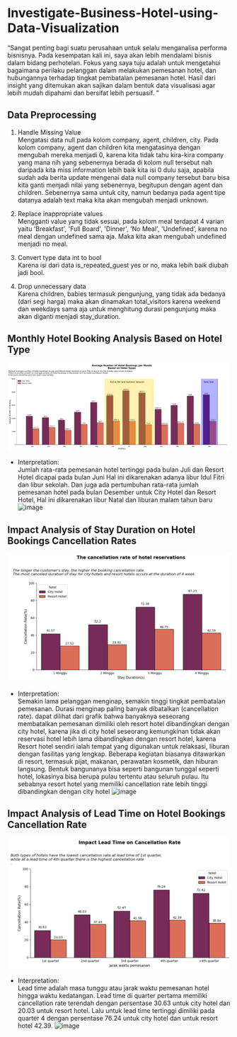 # Investigate-Business-Hotel-using-Data-Visualization

“Sangat penting bagi suatu perusahaan untuk selalu menganalisa performa bisnisnya. Pada kesempatan kali ini, saya akan lebih mendalami bisnis dalam bidang perhotelan. Fokus yang saya tuju adalah untuk mengetahui bagaimana perilaku pelanggan dalam melakukan pemesanan hotel, dan hubungannya terhadap tingkat pembatalan pemesanan hotel. Hasil dari insight yang ditemukan akan  sajikan dalam bentuk data visualisasi agar lebih mudah dipahami dan bersifat lebih persuasif. ”

## Data Preprocessing
1. Handle Missing Value <br>
  Mengatasi data null pada kolom company, agent, children, city. Pada kolom company, agent dan children kita mengatasinya dengan mengubah mereka menjadi 0, karena kita tidak tahu kira-kira company yang mana nih yang sebenernya berada di kolom null tersebut nah daripada kita miss information lebih baik kita isi 0 dulu saja, apabila sudah ada berita update mengenai data null company tersebut baru bisa kita ganti menjadi nilai yang sebenernya, begitupun dengan agent dan children. Sebenernya sama untuk city, namun bedanya pada agent tipe datanya adalah text maka kita akan mengubah menjadi unknown. 
  
2. Replace inappropriate values <br>
  Mengganti value yang tidak sesuai, pada kolom meal terdapat 4 varian yaitu 'Breakfast', 'Full Board', 'Dinner', 'No Meal', 'Undefined’, karena no meal dengan undefined sama aja. Maka kita akan mengubah undefined menjadi no meal.
  
3. Convert type data int to bool <br>
  Karena isi dari data is_repeated_guest yes or no, maka lebih baik diubah jadi bool.
  
4. Drop unnecessary data <br>
  Karena children, babies termasuk pengunjung, yang tidak ada bedanya (dari segi harga) maka akan dinamakan total_visitors
karena weekend dan weekdays sama aja untuk menghitung durasi pengunjung maka akan diganti menjadi stay_duration.

    
## Monthly Hotel Booking Analysis Based on Hotel Type
  ![image](https://github.com/ariniamsr/Investigate_Hotel_Business/blob/main/1.png)
* Interpretation: <br>
Jumlah rata-rata pemesanan hotel tertinggi pada bulan Juli dan Resort Hotel dicapai pada bulan Juni Hal ini dikarenakan adanya libur Idul Fitri dan libur sekolah. Dan juga ada pertumbuhan rata-rata jumlah pemesanan hotel pada bulan Desember untuk City Hotel dan Resort Hotel, Hal ini dikarenakan libur Natal dan liburan malam tahun baru
![image](https://github.com/ariniamsr/Investigate_Hotel_Business/assets/117062760/5c50412d-cfe6-4184-bdd9-458b8a221b89)


## Impact Analysis of Stay Duration on Hotel Bookings Cancellation Rates

  ![image](https://github.com/ariniamsr/Investigate_Hotel_Business/blob/main/dua.png)

* Interpretation: <br>
Semakin lama pelanggan menginap, semakin tinggi tingkat pembatalan pemesanan. Durasi menginap paling banyak dibatalkan (cancellation rate). dapat dilihat dari grafik bahwa banyaknya seseorang membatalkan pemesanan dimiliki oleh resort hotel dibandingkan dengan city hotel, karena jika di city hotel seseorang kemungkinan tidak akan reservasi hotel lebih lama dibandingkan dengan resort hotel, karena Resort hotel sendiri ialah tempat yang digunakan untuk relaksasi, liburan dengan fasilitas yang lengkap. Beberapa kegiatan biasanya ditawarkan di resort, termasuk pijat, makanan, perawatan kosmetik, dan hiburan langsung. Bentuk bangunanya bisa seperti bangunan tunggal seperti hotel, lokasinya bisa berupa pulau tertentu atau seluruh pulau. Itu sebabnya resort hotel yang memiliki cancellation rate lebih tinggi dibandingkan dengan city hotel
![image](https://github.com/ariniamsr/Investigate_Hotel_Business/assets/117062760/e69b25fc-03c5-41d6-ac3e-ddbb3a3b678e)

  
## Impact Analysis of Lead Time on Hotel Bookings Cancellation Rate

  ![image](https://github.com/ariniamsr/Investigate_Hotel_Business/blob/main/3.png)

* Interpretation: <br>
Lead time adalah masa tunggu atau jarak waktu pemesanan hotel hingga waktu kedatangan. Lead time di quarter pertama memiliki cancellation rate terendah dengan persentase 30.63 untuk city hotel dan 20.03 untuk resort hotel. Lalu untuk lead time tertinggi dimiliki pada quarter 4 dengan persentase 76.24 untuk city hotel dan untuk resort hotel 42.39.
![image](https://github.com/ariniamsr/Investigate_Hotel_Business/assets/117062760/fd18c24c-ec49-4563-9f47-837b9db728e7)

